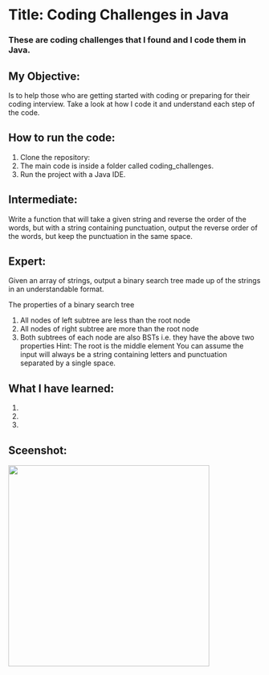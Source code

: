 # Title: Coding Challenges in Java
### These are coding challenges that I found and I code them in Java. 

## My Objective:
Is to help those who are getting started with coding or preparing for their coding interview. Take a look at how I code it and understand each step of the code.

## How to run the code:
1. Clone the repository: 
2. The main code is inside a folder called coding_challenges.
3. Run the project with a Java IDE.

## Intermediate:
Write a function that will take a given string and reverse the order of the words, but with a string containing punctuation, output the reverse order of the words, but keep the punctuation in the same space.

## Expert:
Given an array of strings, output a binary search tree made up of the strings in an
understandable format.

The properties of a binary search tree
1. All nodes of left subtree are less than the root node
2. All nodes of right subtree are more than the root node
3. Both subtrees of each node are also BSTs i.e. they have the above two properties
Hint: The root is the middle element
You can assume the input will always be a string containing letters and punctuation separated by a single space.

## What I have learned: 
1. 
2. 
3. 

## Sceenshot:
<img src= "" width="400">
